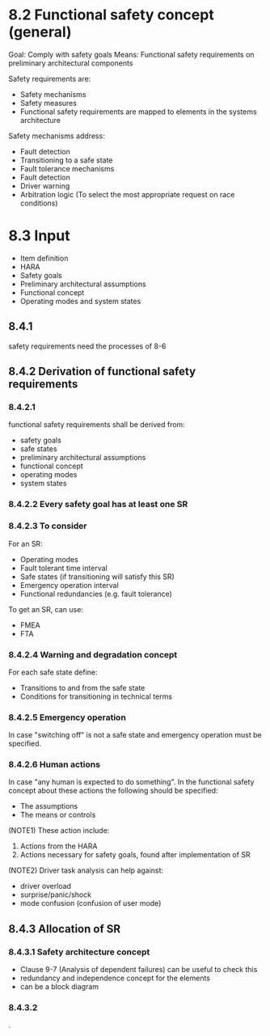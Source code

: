 # 8.2 Functional safety concept (general)
Goal: Comply with safety goals
Means: Functional safety requirements on preliminary architectural components

Safety requirements are:
- Safety mechanisms
- Safety measures
- Functional safety requirements are mapped to elements in the systems architecture

Safety mechanisms address:
- Fault detection
- Transitioning to a safe state
- Fault tolerance mechanisms
- Fault detection
- Driver warning
- Arbitration logic (To select the most appropriate request on race conditions)

# 8.3 Input
- Item definition
- HARA
- Safety goals
- Preliminary architectural assumptions
- Functional concept
- Operating modes and system states

## 8.4.1
safety requirements need the processes of 8-6

## 8.4.2 Derivation of functional safety requirements
### 8.4.2.1
functional safety requirements shall be derived from:
- safety goals
- safe states
- preliminary architectural assumptions
- functional concept
- operating modes
- system states

### 8.4.2.2 Every safety goal has at least one SR

### 8.4.2.3 To consider
For an SR:
- Operating modes
- Fault tolerant time interval
- Safe states (if transitioning will satisfy this SR)
- Emergency operation interval
- Functional redundancies (e.g. fault tolerance)

To get an SR, can use:
- FMEA
- FTA

### 8.4.2.4 Warning and degradation concept
For each safe state define:
- Transitions to and from the safe state
- Conditions for transitioning in technical terms

### 8.4.2.5 Emergency operation
In case "switching off" is not a safe state and emergency operation must be specified.

### 8.4.2.6 Human actions
In case "any human is expected to do something".
In the functional safety concept about these actions the following should be specified:
- The assumptions
- The means or controls

(NOTE1) These action include:
1. Actions from the HARA
2. Actions necessary for safety goals, found after implementation of SR

(NOTE2) Driver task analysis can help against:
- driver overload
- surprise/panic/shock
- mode confusion (confusion of user mode)

## 8.4.3 Allocation of SR
### 8.4.3.1 Safety architecture concept
- Clause 9-7 (Analysis of dependent failures) can be useful to check this
- redundancy and independence concept for the elements
- can be a block diagram

### 8.4.3.2










.
